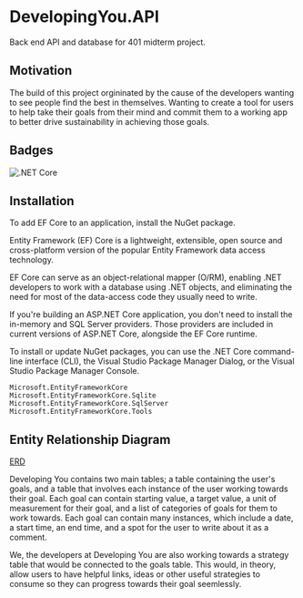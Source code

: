 # DevelopingYou.API

Back end API and database for 401 midterm project.


## Motivation

The build of this project orgininated by the cause of the developers wanting to see people find the best in themselves. Wanting to create a tool for users to help take their goals from their mind and commit them to a working app to better drive sustainability in achieving those goals. 


## Badges

![.NET Core](https://github.com/Team-FIR3/DevelopingYou.API/workflows/.NET%20Core/badge.svg)  


## Installation

To add EF Core to an application, install the NuGet package.  

Entity Framework (EF) Core is a lightweight, extensible, open source and cross-platform version of the popular Entity Framework data access technology.   

EF Core can serve as an object-relational mapper (O/RM), enabling .NET developers to work with a database using .NET objects, and eliminating the need for most of the data-access code they usually need to write.  

If you're building an ASP.NET Core application, you don't need to install the in-memory and SQL Server providers. Those providers are included in current versions of ASP.NET Core, alongside the EF Core runtime.  

To install or update NuGet packages, you can use the .NET Core command-line interface (CLI), the Visual Studio Package Manager Dialog, or the Visual Studio Package Manager Console.  

```
Microsoft.EntityFrameworkCore
Microsoft.EntityFrameworkCore.Sqlite
Microsoft.EntityFrameworkCore.SqlServer
Microsoft.EntityFrameworkCore.Tools

```


## Entity Relationship Diagram
[ERD](/assets/ERD.jpg)

Developing You contains two main tables; a table containing the user's goals, and a table that involves each instance of the user working towards their goal. 
Each goal can contain starting value, a target value, a unit of measurement for their goal, and a list of categories of goals for them to work towards. 
Each goal can contain many instances, which include a date, a start time, an end time, and a spot for the user to write about it as a comment.  

We, the developers at Developing You are also working towards a strategy table that would be connected to the goals table. 
This would, in theory, allow users to have helpful links, ideas or other useful strategies to consume so they can progress towards their goal seemlessly.  

